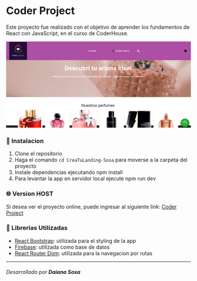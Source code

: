 # Coder Project

Este proyecto fue realizado con el objetivo de aprender los fundamentos de React con JavaScript, en el curso de CoderHouse.


![image](/public/img.README.png)

### 🚀 Instalacion 

1. Clone el repositorio
2. Haga el comando `cd CreaTuLanding-Sosa` para moverse a la carpeta del proyecto
3. Instale dependencias ejecutando npm install
4. Para levantar la app en servidor local ejecute npm run dev

### 🌐 Version HOST 

Si desea ver el proyecto online, puede ingresar al siguiente link: [Coder Project]('') 

### 🧩 Librerias Utilizadas

- [React Bootstrap](https://react-bootstrap.netlify.app/): utilizada para el styling de la app
- [Firebase](https://react-bootstrap.netlify.app/): utilizada como base de datos
- [React Router Dom](https://react-bootstrap.netlify.app/): utilizada para la navegacion por rutas 

---

###### Desarrollado por **Daiana Sosa**